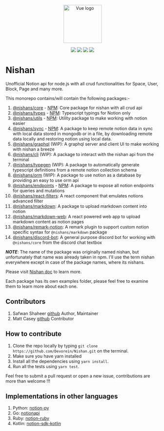 <p align="center"><a href="https://nishan-docs.netlify.app/" target="_blank" rel="noopener noreferrer"><img width="125" src="https://raw.githubusercontent.com/Devorein/Nishan/655689d3d66210126c0a19be473074d790d33e0a/public/Logo.svg" alt="Vue logo"></a></p>

<p align="center">
  <a href="https://github.com/Devorein/Nishan/actions?query=workflow%3A%22Lint%2C+Build+and+Test%22"><img src="https://github.com/devorein/nishan/workflows/Lint,%20Build%20and%20Test/badge.svg"/></a>
  <img src="https://img.shields.io/github/commit-activity/m/devorein/nishan?color=yellow" />
  <img src="https://img.shields.io/github/repo-size/devorein/nishan?style=flat-square&color=orange"/>
  <img src="https://img.shields.io/github/contributors/devorein/nishan?label=contributors&color=red">
</p>

# Nishan

Unofficial Notion api for node.js with all crud functionalities for Space, User, Block, Page and many more.

This monorepo contains/will contain the following packages:-

1. [@nishans/core](https://github.com/Devorein/Nishan/tree/master/packages/core) - [NPM](https://www.npmjs.com/package/@nishans/core): Core package for nishan with all crud api
2. [@nishans/types](https://github.com/Devorein/Nishan/tree/master/packages/types) - [NPM](https://www.npmjs.com/package/@nishans/types): Typescript typings for Notion only
3. [@nishans/utils](https://github.com/Devorein/Nishan/tree/master/packages/utils) - [NPM](https://www.npmjs.com/package/@nishans/utils): Utility package to make working with notion easier
4. [@nishans/sync](https://github.com/Devorein/Nishan/tree/master/packages/sync) - [NPM](https://www.npmjs.com/package/@nishans/sync): A package to keep remote notion data in sync with local data stored in mongodb or in a file, by downloading remote data locally and restoring notion using local data.
5. [@nishans/graphql](https://github.com/Devorein/Nishan/tree/master/packages/graphql) (WIP): A graphql server and client UI to make working with nishan a breeze
6. [@nishans/cli](https://github.com/Devorein/Nishan/tree/master/packages/cli) (WIP): A package to interact with the nishan api from the terminal
7. [@nishans/typegen](https://github.com/Devorein/Nishan/tree/master/packages/typegen) (WIP): A package to automatically generate typescript definitions from a remote notion collection schema
8. [@nishans/orm](https://github.com/Devorein/Nishan/tree/master/packages/orm) (WIP): A package to use notion as a database by providing an easy to use orm api
9. [@nishans/endpoints](https://github.com/Devorein/Nishan/tree/master/packages/endpoints) - [NPM](https://www.npmjs.com/package/@nishans/endpoints): A package to expose all notion endpoints for queries and mutations
10. [@nishans/react-filters](https://github.com/Devorein/Nishan/tree/master/packages/react-filters): A react component that emulates notions advanced filter
11. [@nishans/markdown](https://github.com/Devorein/Nishan/tree/master/packages/markdown): A package to upload markdown content into notion
12. [@nishans/markdown-web](https://github.com/Devorein/Nishan/tree/master/packages/markdown-web): A react powered web app to upload markdown content as notion pages
13. [@nishans/remark-notion](https://github.com/Devorein/Nishan/tree/master/packages/remark-notion): A remark plugin to support custom notion specific syntax for `@nishans/markdown` package
14. [@nishans/discord-bot](https://github.com/Devorein/Nishan/tree/master/packages/discord-bot): A general purpose discord bot for working with `@nishans/core` from the discord chat textbox

***NOTE***: The name of the package was originally named nishan, but unfortunately that name was already taken in npm. I'll use the term nishan everywhere except in case of the package names, where its nishans.

Please visit [Nishan doc](https://nishan-docs.netlify.app/) to learn more.

Each package has its own examples folder, please feel free to examine them to learn more about each one.

## Contributors

1. Safwan Shaheer [github](https://github.com/Devorein) Author, Maintainer
2. Matt Casey [github](https://github.com/mattcasey) Contributor

## How to contribute

1. Clone the repo locally by typing `git clone https://github.com/Devorein/Nishan.git` on the terminal.
2. Make sure you have yarn installed
3. Install all the dependencies using `yarn install`.
4. Run all the tests using `yarn test`.

Feel free to submit a pull request or open a new issue, contributions are more than welcome !!!

## Implementations in other languages

1. Python: [notion-py](https://github.com/jamalex/notion-py)
2. Go: [notionapi](https://github.com/kjk/notionapi)
3. Ruby: [notion-ruby](https://github.com/danmurphy1217/notion-ruby)
4. Kotlin: [notion-sdk-kotlin](https://github.com/notionsdk/notion-sdk-kotlin)
